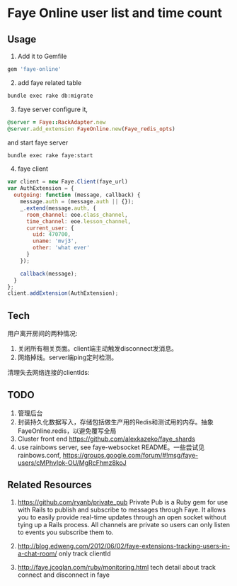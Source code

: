 Faye Online user list and time count
===========================================

Usage
-------------------------------------------
1.  Add it to Gemfile
```ruby
gem 'faye-online'
```

2. add faye related table
```zsh
bundle exec rake db:migrate
```

3.  faye server
configure it,
```ruby
@server = Faye::RackAdapter.new
@server.add_extension FayeOnline.new(Faye_redis_opts)
```
and start faye server
```sh
bundle exec rake faye:start
```

4.  faye client
```js
var client = new Faye.Client(faye_url)
var AuthExtension = {
  outgoing: function (message, callback) {
    message.auth = (message.auth || {});
    _.extend(message.auth, {
      room_channel: eoe.class_channel,
      time_channel: eoe.lesson_channel,
      current_user: {
        uid: 470700,
        uname: 'mvj3',
        other: 'what ever'
      }
    });

    callback(message);
  }
};
client.addExtension(AuthExtension);
```

Tech
-------------------------------------------
用户离开房间的两种情况:

1. 关闭所有相关页面。client端主动触发disconnect发消息。
2. 网络掉线。server端ping定时检测。


清理失去网络连接的clientIds:

TODO
-------------------------------------------
1. 管理后台
2. 封装持久化数据写入，存储包括做生产用的Redis和测试用的内存。抽象FayeOnline.redis，以避免覆写全局
3. Cluster front end https://github.com/alexkazeko/faye_shards
4. use rainbows server, see faye-websocket README。一些尝试见rainbows.conf, https://groups.google.com/forum/#!msg/faye-users/cMPhvIpk-OU/MgRcFhmz8koJ


Related Resources
-------------------------------------------
1. https://github.com/ryanb/private_pub Private Pub is a Ruby gem for use with Rails to publish and subscribe to messages through Faye. It allows you to easily provide real-time updates through an open socket without tying up a Rails process. All channels are private so users can only listen to events you subscribe them to.

2. http://blog.edweng.com/2012/06/02/faye-extensions-tracking-users-in-a-chat-room/ only track clientId

3. http://faye.jcoglan.com/ruby/monitoring.html  tech detail about track connect and disconnect in faye
